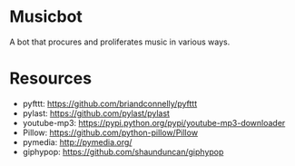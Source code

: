 # Musicbot
A bot that procures and proliferates music in various ways.

# Resources
- pyfttt: https://github.com/briandconnelly/pyfttt
- pylast: https://github.com/pylast/pylast
- youtube-mp3: https://pypi.python.org/pypi/youtube-mp3-downloader
- Pillow: https://github.com/python-pillow/Pillow
- pymedia: http://pymedia.org/
- giphypop: https://github.com/shaunduncan/giphypop

